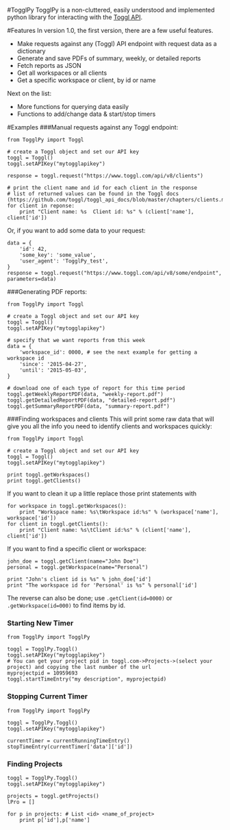 #TogglPy
TogglPy is a non-cluttered, easily understood and implemented python library for interacting with the [Toggl API](https://github.com/toggl/toggl_api_docs).

#Features
In version 1.0, the first version, there are a few useful features.
* Make requests against any (Toggl) API endpoint with request data as a dictionary
* Generate and save PDFs of summary, weekly, or detailed reports
* Fetch reports as JSON
* Get all workspaces or all clients
* Get a specific workspace or client, by id or name

Next on the list:
* More functions for querying data easily
* Functions to add/change data & start/stop timers

#Examples
###Manual requests against any Toggl endpoint:
```
from TogglPy import Toggl

# create a Toggl object and set our API key
toggl = Toggl()
toggl.setAPIKey("mytogglapikey")

response = toggl.request("https://www.toggl.com/api/v8/clients")

# print the client name and id for each client in the response
# list of returned values can be found in the Toggl docs (https://github.com/toggl/toggl_api_docs/blob/master/chapters/clients.md)
for client in reponse:
    print "Client name: %s  Client id: %s" % (client['name'], client['id'])
```
Or, if you want to add some data to your request:
```
data = {
    'id': 42,
    'some_key': 'some_value',
    'user_agent': 'TogglPy_test',
}   
response = toggl.request("https://www.toggl.com/api/v8/some/endpoint", parameters=data)
```

###Generating PDF reports:
```
from TogglPy import Toggl

# create a Toggl object and set our API key
toggl = Toggl()
toggl.setAPIKey("mytogglapikey")

# specify that we want reports from this week
data = {
    'workspace_id': 0000, # see the next example for getting a workspace id
    'since': '2015-04-27',
    'until': '2015-05-03',
}

# download one of each type of report for this time period
toggl.getWeeklyReportPDF(data, "weekly-report.pdf")
toggl.getDetailedReportPDF(data, "detailed-report.pdf")
toggl.getSummaryReportPDF(data, "summary-report.pdf")
```

###Finding workspaces and clients
This will print some raw data that will give you all the info you need to identify clients and workspaces quickly:
```
from TogglPy import Toggl

# create a Toggl object and set our API key
toggl = Toggl()
toggl.setAPIKey("mytogglapikey")

print toggl.getWorkspaces()
print toggl.getClients()
```
If you want to clean it up a little replace those print statements with
```
for workspace in toggl.getWorkspaces():
    print "Workspace name: %s\tWorkspace id:%s" % (workspace['name'], workspace['id'])
for client in toggl.getClients():
    print "Client name: %s\tClient id:%s" % (client['name'], client['id'])
```
If you want to find a specific client or workspace:
```
john_doe = toggl.getClient(name="John Doe")
personal = toggl.getWorkspace(name="Personal")

print "John's client id is %s" % john_doe['id']
print "The workspace id for 'Personal' is %s" % personal['id']
```
The reverse can also be done; use `.getClient(id=0000)` or `.getWorkspace(id=000)` to find items by id.

### Starting New Timer
```
from TogglPy import TogglPy

toggl = TogglPy.Toggl()
toggl.setAPIKey("mytogglapikey")
# You can get your project pid in toggl.com->Projects->(select your project) and copying the last number of the url
myprojectpid = 10959693
toggl.startTimeEntry("my description", myprojectpid)
```

### Stopping Current Timer

```
from TogglPy import TogglPy

toggl = TogglPy.Toggl()
toggl.setAPIKey("mytogglapikey")

currentTimer = currentRunningTimeEntry()
stopTimeEntry(currentTimer['data']['id'])
```

### Finding Projects

```
toggl = TogglPy.Toggl()
toggl.setAPIKey("mytogglapikey")

projects = toggl.getProjects()
lPro = []

for p in projects: # List <id> <name_of_project>
	print p['id'],p['name']
```
